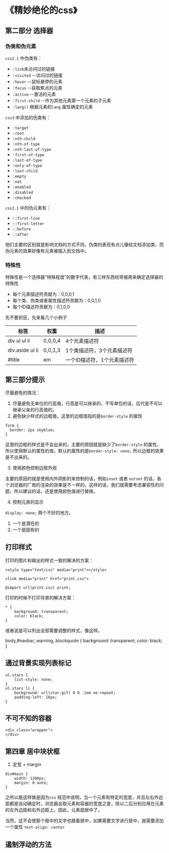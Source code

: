 # 《精妙绝伦的css》

## 第二部分 选择器

### 伪类和伪元素

`css2.1` 中伪类有：  
- `:link`未访问过的链接
- `:visited` --访问过的链接
- `:hover` --鼠标悬停的元素
- `:focus` --获取焦点的元素
- `:active` --激活的元素
- `:first-child` --作为其他元素第一个元素的子元素
- `:lang()` 根据元素的`lang` 属性确定的元素

`css3` 中添加的伪类有：
- `:target`
- `:root`
- `:nth-child`
- `:nth-of-type`
- `:nth-last-of-type`
- `:first-of-type`
- `:last-of-type`
- `:only-of-type`
- `:last-child`
- `:empty`
- `:not`
- `:enabled`
- `:disabled`
- `:checked`

`css2.1` 中的伪元素有：
- `::first-line`
- `::first-letter`
- `::before`
- `::after`

他们主要的区别就是影响文档的方式不同，伪类的表现有点儿像给文档添加类，而伪元素的效果好像有元素被插入到文档中。

### 特殊性

特殊性是一个选择器“特殊程度”的数字代表，有三样东西经常被用来确定选择器的特殊性

- 每个元素描述符贡献为：0,0,0,1
- 每个类、伪类或者属性描述符贡献为：0,0,1,0
- 每个ID描述符贡献为：0,1,0,0

先不要抓狂，先来看几个小例子


标签 | 权重 | 描述
---------|----------|---------
 div ul ul li | 0,0,0,4 | 4个元素描述符
 div.aside ul li | 0,0,1,3 | 1个类描述符，3个元素描述符
 #title | em |  一个ID描述符，1个元素描述符


 ## 第三部分提示

 尽量避免的情况：

 1. 尽量避免无单位的行高值，行高是可以继承的，不写单位的话，后代是不可以继承父亲的行高值的。
 2. 避免缺少样式的边框值，这里的边框值指的是`border-style` 的属性
 ```
 form {
   border: 2px skyblue;
 }
 ```

  这里的边框的样式是不会出来的，主要的原因就是缺少了`border-style` 的属性，所以使用默认的属性的值，默认的属性的是`border-style: none;` 所以边框的效果是不出来的。

3. 使用颜色控制边框外观

主要的原因的就是使用内外阴影的来控制的话，例如`inset` 或者 `outset` 的话，各个浏览器的厂商的渲染的效果是不一样的，这样的话，我们就需要考虑兼容性的问题，所以建议的话，还是使用颜色值进行替换。

4. 控制元素的显示

`display: none;` 两个不好的地方。

1. 一个是潜在的
2. 一个是固有的


## 打印样式

打印的图片和输出的样式一致的解决的方案：

```
<style type="text/css" media="print"></style>

<link media="print" href="print.css">

@import url(print.css) print;
```

打印的时候不打印背景的解决方案：

```
* {
    background: transparent;
    color: black;
}
```

或者说是可以列出全部需要调整的样式，像这样。

body,#navbar,.warning,.blockquote {
    background: transparent;
    color: black;
}

## 通过背景实现列表标记

```
ul.stars {
    list-style: none;
}
ul.stars li {
    background: url(star.gif) 0 0 .1em no-repeat;
    padding-left: 16px;
}
```

## 不可不知的容器

```
<div class="wrapper">
</div>
```

## 第四章 居中块状框

1. 定宽 + margin

```
div#main {
    width: 1200px;
    margin: 0 auto;
}
```
之所以能这样做是因为`css` 规范中说明，当一个元素有特定的宽度，并且左右外边距都是自动确定时，浏览器会取元素和容器的宽度之差，除以二后分别应用在元素的左外边距和右外边距上，因此，元素就居中了。

当然，这不会使那个框中的文字也跟着居中，如果需要文字进行居中，就需要添加一个属性
`text-align: center`

## 遏制浮动的方法
